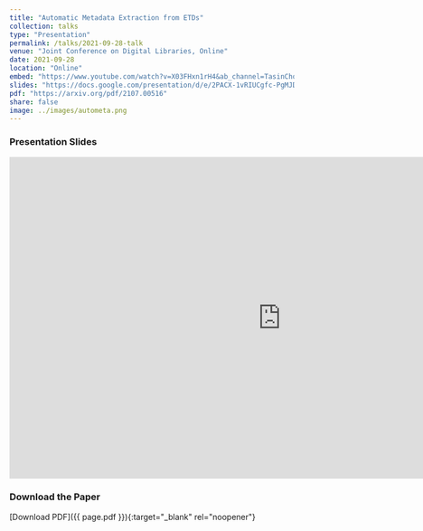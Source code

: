 ```yaml
---
title: "Automatic Metadata Extraction from ETDs"
collection: talks
type: "Presentation"
permalink: /talks/2021-09-28-talk
venue: "Joint Conference on Digital Libraries, Online"
date: 2021-09-28
location: "Online"
embed: "https://www.youtube.com/watch?v=X03FHxn1rH4&ab_channel=TasinChoudhury"
slides: "https://docs.google.com/presentation/d/e/2PACX-1vRIUCgfc-PgMJD2IoDR8KRHGzRcNUUAHfWsBAWA2MFWVYcbwZZ02_YJR7HX697iRVKPlemJMn81SDYs/pub?start=false&loop=false&delayms=3000"  # Use 'embed' link for slides
pdf: "https://arxiv.org/pdf/2107.00516"
share: false
image: ../images/autometa.png
---
```


### Presentation Slides

<iframe src="https://docs.google.com/presentation/d/e/2PACX-1vRIUCgfc-PgMJD2IoDR8KRHGzRcNUUAHfWsBAWA2MFWVYcbwZZ02_YJR7HX697iRVKPlemJMn81SDYs/embed?start=false&loop=false&delayms=3000" frameborder="0" width="960" height="569" allowfullscreen="true" mozallowfullscreen="true" webkitallowfullscreen="true"></iframe>

### Download the Paper

[Download PDF]({{ page.pdf }}){:target="_blank" rel="noopener"}
